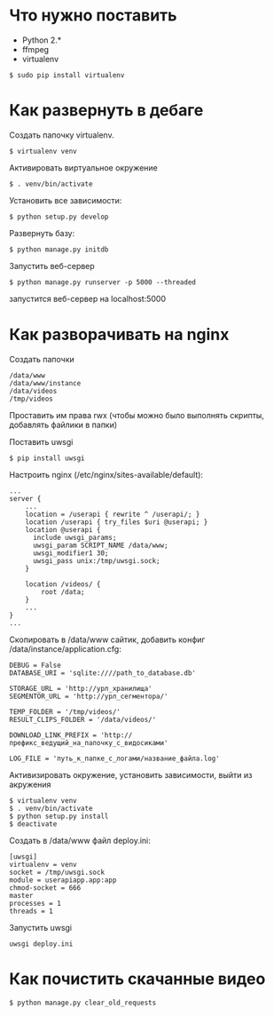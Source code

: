 # Что нужно поставить
* Python 2.*
* ffmpeg
* virtualenv

```
$ sudo pip install virtualenv
```

# Как развернуть в дебаге
Cоздать папочку virtualenv.
```
$ virtualenv venv
```

Активировать виртуальное окружение
```
$ . venv/bin/activate
```

Установить все зависимости:
```
$ python setup.py develop
```

Развернуть базу:
```
$ python manage.py initdb
```

Запустить веб-сервер
```
$ python manage.py runserver -p 5000 --threaded
```
запустится веб-сервер на localhost:5000

# Как разворачивать на nginx

Создать папочки
```
/data/www
/data/www/instance
/data/videos
/tmp/videos
```
Проставить им права rwx (чтобы можно было выполнять скрипты, добавлять файлики в папки)

Поставить uwsgi
```
$ pip install uwsgi
```

Настроить nginx (/etc/nginx/sites-available/default):
```
...
server {
	...
	location = /userapi { rewrite ^ /userapi/; }
	location /userapi { try_files $uri @userapi; }
	location @userapi {
	  include uwsgi_params;
	  uwsgi_param SCRIPT_NAME /data/www;
	  uwsgi_modifier1 30;
	  uwsgi_pass unix:/tmp/uwsgi.sock;
	}

	location /videos/ {
		root /data;
	}
	...
}
...
```

Скопировать в /data/www сайтик, добавить конфиг /data/instance/application.cfg:
```
DEBUG = False
DATABASE_URI = 'sqlite:////path_to_database.db'

STORAGE_URL = 'http://урл_хранилища'
SEGMENTOR_URL = 'http://урл_сегментора/'

TEMP_FOLDER = '/tmp/videos/'
RESULT_CLIPS_FOLDER = '/data/videos/'

DOWNLOAD_LINK_PREFIX = 'http://префикс_ведущий_на_папочку_с_видосиками'

LOG_FILE = 'путь_к_папке_с_логами/название_файла.log'
```


Активизировать окружение, установить зависимости, выйти из акружения
```
$ virtualenv venv
$ . venv/bin/activate
$ python setup.py install
$ deactivate
```

Создать в /data/www файл deploy.ini:
```
[uwsgi]
virtualenv = venv
socket = /tmp/uwsgi.sock
module = userapiapp.app:app
chmod-socket = 666
master
processes = 1
threads = 1
```

Запустить uwsgi
```
uwsgi deploy.ini
```

# Как почистить скачанные видео
```
$ python manage.py clear_old_requests
```